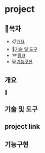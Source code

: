 # project
## :blue_book:목차
- :clipboard:[개요](#개요)
- :hammer:[기술 및 도구](#기술-및-도구)
- :loop:[링크](#project-link)
- :computer:[기능구현](#기능구현)


## 개요

:e-mail:

## 기술 및 도구



## project link



## 기능구현
